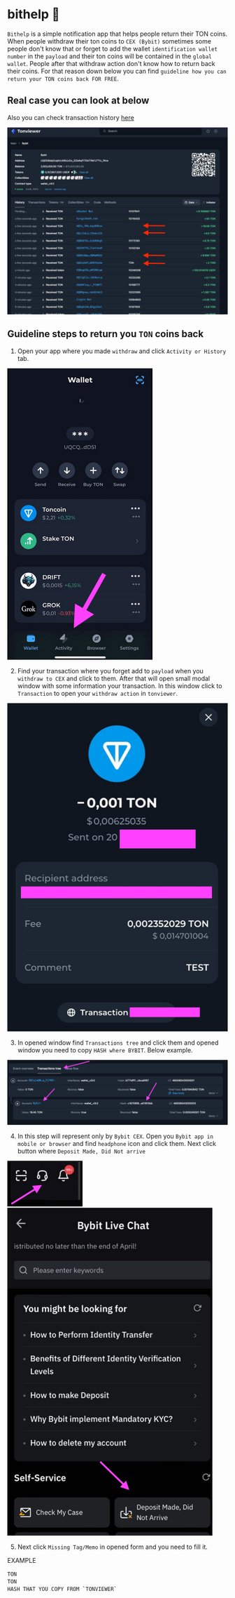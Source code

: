# bithelp 🤖

`Bithelp` is a simple notification app that helps people return their TON coins. When people withdraw their ton coins to `CEX (Bybit)` sometimes some people don't know that or forget to add the wallet `identification wallet number` in the `payload` and their ton coins will be contained in the `global wallet`. People after that withdraw action don't know how to return back their coins. For that reason down below you can find `guideline how you can return your TON coins back FOR FREE`.

## Real case you can look at below

Also you can check transaction history [here](https://tonviewer.com/EQDD8dqOzaj4zUK6ziJOo_G2lx6qf1TEktTRkFJ7T1c_fPQb)

![tonviewer](/assets/tonview.jpeg)

## Guideline steps to return you `TON` coins back

1. Open your app where you made `withdraw` and click `Activity or History` tab.

![1](/assets/2.png)

2. Find your transaction where you forget add to `payload` when you `withdraw to CEX` and click to them. After that will open small modal window with some information your transaction. In this window click to `Transaction` to open your `withdraw action` in `tonviewer`.

![2](/assets/3.png)

3. In opened window find `Transactions tree` and click them and opened window you need to copy `HASH where BYBIT`. Below example.

![3](/assets/4.png)

4. In this step will represent only by `Bybit CEX`. Open you `Bybit app in mobile or browser` and find `headphone` icon and click them. Next click button where `Deposit Made, Did Not arrive`

![4](/assets/5.png)
![5](/assets/6.png)

5. Next click `Missing Tag/Memo` in opened form and you need to fill it.

EXAMPLE

```bash
TON
TON
HASH THAT YOU COPY FROM `TONVIEWER`
```
